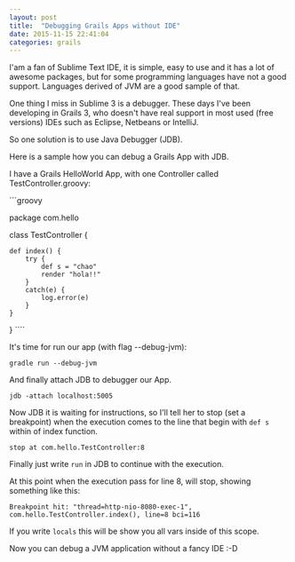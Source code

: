 ```yaml
---
layout: post
title:  "Debugging Grails Apps without IDE"
date: 2015-11-15 22:41:04
categories: grails
---
```

I'am a fan of Sublime Text IDE, it is simple, easy to use and it has a lot of awesome packages, but for some programming languages have not a good support. Languages derived of JVM are a good sample of that.

One thing I miss in Sublime 3 is a debugger. These days I've been developing in Grails 3, who doesn't have real support in most used (free versions) IDEs such as Eclipse, Netbeans or IntelliJ.

So one solution is to use Java Debugger (JDB). 

Here is a sample how you can debug a Grails App with JDB.

I have a Grails HelloWorld App, with one Controller called TestController.groovy:

´´´groovy

package com.hello

class TestController {

    def index() {
    	try {
    		def s = "chao"
    		render "hola!!"
    	}
    	catch(e) {
    		log.error(e)
    	}
    }
}
´´´´

It's time for run our app (with flag --debug-jvm):

`gradle run --debug-jvm`


And finally attach JDB to debugger our App.

`jdb -attach localhost:5005`


Now JDB it is waiting for instructions, so I'll tell her to stop (set a breakpoint) when the execution comes to the line that begin with  `def s` within of index function.

`stop at com.hello.TestController:8`

Finally just write `run` in JDB to continue with the execution.

At this point when the execution pass for line 8, will stop, showing something like this:

`Breakpoint hit: "thread=http-nio-8080-exec-1", com.hello.TestController.index(), line=8 bci=116`

If you write `locals` this will be show you all vars inside of this scope.

Now you can debug a JVM application without a fancy IDE :-D




